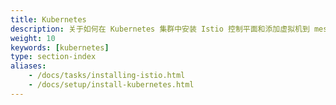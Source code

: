 ```yaml
---
title: Kubernetes
description: 关于如何在 Kubernetes 集群中安装 Istio 控制平面和添加虚拟机到 mesh 中的说明。
weight: 10
keywords: [kubernetes]
type: section-index
aliases:
    - /docs/tasks/installing-istio.html
    - /docs/setup/install-kubernetes.html
---
```

